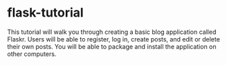 # flask-tutorial
This tutorial will walk you through creating a basic blog application called Flaskr. Users will be able to register, log in, create posts, and edit or delete their own posts. You will be able to package and install the application on other computers.

